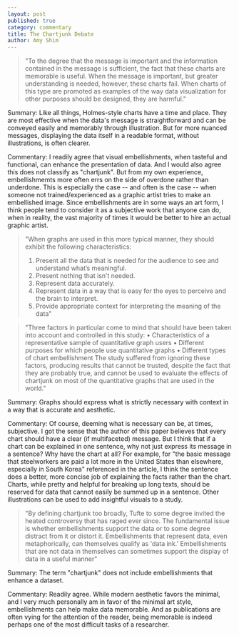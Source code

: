 ```yaml
---
layout: post
published: true
category: commentary
title: The Chartjunk Debate
author: Amy Shim
---
```


> "To the degree that the message is important and the information
contained in the message is sufficient, the fact that these charts are memorable is useful. When the message is important, but greater understanding is needed, however, these charts fail. When charts of this type are promoted as examples of the way data visualization for other purposes should be designed, they are harmful."

Summary:
Like all things, Holmes-style charts have a time and place. They are most effective when the data's message is straightforward and can be conveyed easily and memorably through illustration. But for more nuanced messages, displaying the data itself in a readable format, without illustrations, is often clearer.

Commentary:
I readily agree that visual embellishments, when tasteful and functional, can enhance the presentation of data. And I would also agree this does not classify as "chartjunk". But from my own experience, embellishmemts more often errs on the side of overdone rather than underdone. This is especially the case -- and often is the case -- when someone not trained/experienced as a graphic artist tries to make an embellished image. Since embellishments are in some ways an art form, I think people tend to consider it as a subjective work that anyone can do, when in reality, the vast majority of times it would be better to hire an actual graphic artist. 

> "When graphs are used in this more typical manner, they should exhibit the following characteristics:
> 1. Present all the data that is needed for the audience to see and understand what’s meaningful.
> 2. Present nothing that isn’t needed.
> 3. Represent data accurately.
> 4. Represent data in a way that is easy for the eyes to perceive and the brain to interpret.
> 5. Provide appropriate context for interpreting the meaning of the data"

> "Three factors in particular come to mind that should have been taken into account and controlled in this study:
• Characteristics of a representative sample of quantitative graph users
• Different purposes for which people use quantitative graphs
• Different types of chart embellishment
The study suffered from ignoring these factors, producing results that cannot be trusted, despite the fact that they are probably true, and cannot be used to evaluate the effects of chartjunk on most of the quantitative graphs that are used in the world."

Summary:
Graphs should express what is strictly necessary with context in a way that is accurate and aesthetic.

Commentary:
Of course, deeming what is necessary can be, at times, subjective. I got the sense that the author of this paper believes that every chart should have a clear (if multifaceted) message. But I think that if a chart can be explained in one sentence, why not just express its message in a sentence? Why have the chart at all? For example, for "the basic message that steelworkers are paid a lot more in the United States than
elsewhere, especially in South Korea" referenced in the article, I think the sentence does a better, more concise job of explaining the facts rather than the chart. Charts, while pretty and helpful for breaking up long texts, should be reserved for data that cannot easily be summed up in a sentence. Other illustrations can be used to add insightful visuals to a study.

> "By defining chartjunk too broadly, Tufte to some degree invited the heated controversy that has raged ever since. The fundamental issue is whether embellishments support the data or to some degree distract from it or distort it. Embellishments that represent data, even metaphorically, can themselves qualify as 'data ink.' Embellishments that are not data in themselves can sometimes support the display of data in a useful manner"

Summary:
The term "chartjunk" does not include embellishments that enhance a dataset.

Commentary:
Readily agree. While modern aesthetic favors the minimal, and I very much personally am in favor of the minimal art style, embellishments can help make data memorable. And as publications are often vying for the attention of the reader, being memorable is indeed perhaps one of the most difficult tasks of a researcher.